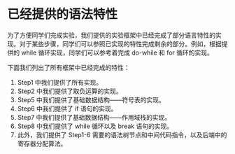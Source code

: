 # 已经提供的语法特性

为了方便同学们完成实验，我们提供的实验框架中已经完成了部分语言特性的实现。对于某些步骤，同学们可以参照已实现的特性完成剩余的部分。例如，根据提供的 while 循环实现，同学们可以参考着完成 do-while 和 for 循环的实现。

下面我们列出了所有框架中已经完成的特性：

1. Step1 中我们提供了所有实现。
2. Step2 中我们提供了取负运算的实现。
3. Step5 中我们提供了基础数据结构——符号表的实现。
4. Step6 中我们提供了 if 语句的实现。
5. Step7 中我们提供了基础数据结构——作用域栈的实现。
6. Step8 中我们提供了 while 循环以及 break 语句的实现。
7. 此外，我们提供了 Step1-6 需要的语法树节点和中间代码指令，以及后端中的寄存器分配算法。
